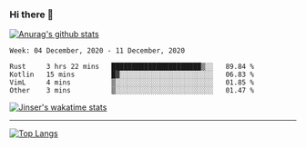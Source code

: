 ### Hi there 👋

[![Anurag's github stats](https://github-readme-stats.vercel.app/api?username=jinserrr&show_icons=true)](https://github.com/anuraghazra/github-readme-stats)


<!--START_SECTION:waka-->
```text
Week: 04 December, 2020 - 11 December, 2020

Rust     3 hrs 22 mins   ██████████████████████▒░░   89.84 % 
Kotlin   15 mins         █▓░░░░░░░░░░░░░░░░░░░░░░░   06.83 % 
VimL     4 mins          ▒░░░░░░░░░░░░░░░░░░░░░░░░   01.85 % 
Other    3 mins          ▒░░░░░░░░░░░░░░░░░░░░░░░░   01.47 % 
```
<!--END_SECTION:waka-->

[![Jinser's wakatime stats](https://github-readme-stats.vercel.app/api/wakatime?username=jinser)](https://github.com/anuraghazra/github-readme-stats)

***

[![Top Langs](https://github-readme-stats.vercel.app/api/top-langs/?username=jinserrr)](https://github.com/anuraghazra/github-readme-stats)
